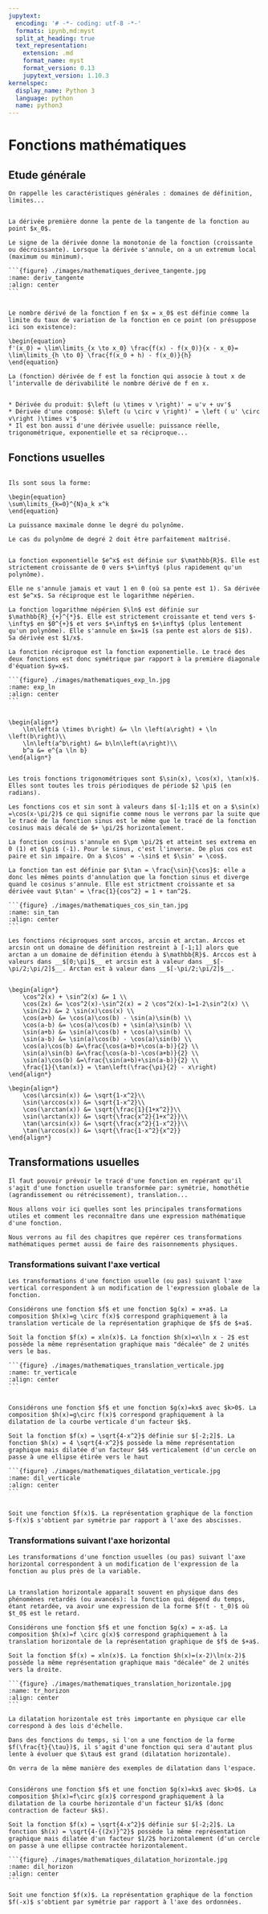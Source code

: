 ```yaml
---
jupytext:
  encoding: '# -*- coding: utf-8 -*-'
  formats: ipynb,md:myst
  split_at_heading: true
  text_representation:
    extension: .md
    format_name: myst
    format_version: 0.13
    jupytext_version: 1.10.3
kernelspec:
  display_name: Python 3
  language: python
  name: python3
---
```

# Fonctions mathématiques

## Etude générale
````{margin} Généralités
On rappelle les caractéristiques générales : domaines de définition, limites...
````

````{sidebar} __Interprétation de la dérivée première__

La dérivée première donne la pente de la tangente de la fonction au point $x_0$.

Le signe de la dérivée donne la monotonie de la fonction (croissante ou décroissante). Lorsque la dérivée s'annule, on a un extremum local (maximum ou minimum).

```{figure} ./images/mathematiques_derivee_tangente.jpg
:name: deriv_tangente
:align: center
```
````
````{note} __Nombre dérivé et fonction dérivée__

Le nombre dérivé de la fonction f en $x = x_0$ est définie comme la limite du taux de variation de la fonction en ce point (on présuppose ici son existence):

\begin{equation}
f'(x_0) = \lim\limits_{x \to x_0} \frac{f(x) - f(x_0)}{x - x_0}= \lim\limits_{h \to 0} \frac{f(x_0 + h) - f(x_0)}{h}
\end{equation}

La (fonction) dérivée de f est la fonction qui associe à tout x de l’intervalle de dérivabilité le nombre dérivé de f en x.
````

````{important} __Formulaire de dérivation__

* Dérivée du produit: $\left (u \times v \right)' = u'v + uv'$
* Dérivée d'une composé: $\left (u \circ v \right)' = \left ( u' \circ v\right )\times v'$
* Il est bon aussi d'une dérivée usuelle: puissance réelle, trigonométrique, exponentielle et sa réciproque... 
````

## Fonctions usuelles


````{note} __Polynôme__

Ils sont sous la forme:

\begin{equation}
\sum\limits_{k=0}^{N}a_k x^k
\end{equation}

La puissance maximale donne le degré du polynôme.

Le cas du polynôme de degré 2 doit être parfaitement maîtrisé.
````

````{note} __Exponentielle et Logarithme__

La fonction exponentielle $e^x$ est définie sur $\mathbb{R}$. Elle est strictement croissante de 0 vers $+\infty$ (plus rapidement qu'un polynôme).

Elle ne s'annule jamais et vaut 1 en 0 (où sa pente est 1). Sa dérivée est $e^x$. Sa réciproque est le logarithme népérien.

La fonction logarithme népérien $\ln$ est définie sur $\mathbb{R}_{+}^{*}$. Elle est strictement croissante et tend vers $-\infty$ en $0^{+}$ et vers $+\infty$ en $+\infty$ (plus lentement qu'un polynôme). Elle s'annule en $x=1$ (sa pente est alors de $1$). Sa dérivée est $1/x$.
								
La fonction réciproque est la fonction exponentielle. Le tracé des deux fonctions est donc symétrique par rapport à la première diagonale d'équation $y=x$.

```{figure} ./images/mathematiques_exp_ln.jpg
:name: exp_ln
:align: center
```
````

````{important} __Propriétés__

\begin{align*}
	\ln\left(a \times b\right) &= \ln \left(a\right) + \ln \left(b\right)\\
	\ln\left(a^b\right) &= b\ln\left(a\right)\\
	b^a &= e^{a \ln b}
\end{align*}
````

````{note} __Fonctions trigonométriques__

Les trois fonctions trigonométriques sont $\sin(x), \cos(x), \tan(x)$. Elles sont toutes les trois périodiques de période $2 \pi$ (en radians).

Les fonctions cos et sin sont à valeurs dans $[-1;1]$ et on a $\sin(x) =\cos(x-\pi/2)$ ce qui signifie comme nous le verrons par la suite que le tracé de la fonction sinus est le même que le tracé de la fonction cosinus mais décalé de $+ \pi/2$ horizontalement.

La fonction cosinus s'annule en $\pm \pi/2$ et atteint ses extrema en 0 (1) et $\pi$ (-1). Pour le sinus, c'est l'inverse. De plus cos est paire et sin impaire. On a $\cos' = -\sin$ et $\sin' = \cos$.

La fonction tan est définie par $\tan = \frac{\sin}{\cos}$: elle a donc les mêmes points d'annulation que la fonction sinus et diverge quand le cosinus s'annule. Elle est strictment croissante et sa dérivée vaut $\tan' = \frac{1}{cos^2} = 1 + tan^2$.

```{figure} ./images/mathematiques_cos_sin_tan.jpg
:name: sin_tan
:align: center
```

Les fonctions réciproques sont arccos, arcsin et arctan. Arccos et arcsin ont un domaine de définition restreint à [-1;1] alors que arctan a un domaine de définition étendu à $\mathbb{R}$. Arccos est à valeurs dans __$[0;\pi]$__ et arcsin est à valeur dans __$[-\pi/2;\pi/2]$__. Arctan est à valeur dans __$[-\pi/2;\pi/2]$__.
````

````{important} __Relations trigonométriques__

\begin{align*}
 	\cos^2(x) + \sin^2(x) &= 1 \\
 	\cos(2x) &= \cos^2(x)-\sin^2(x) = 2 \cos^2(x)-1=1-2\sin^2(x) \\
 	\sin(2x) &= 2 \sin(x)\cos(x) \\
    \cos(a+b) &= \cos(a)\cos(b) - \sin(a)\sin(b) \\
    \cos(a-b) &= \cos(a)\cos(b) + \sin(a)\sin(b) \\
    \sin(a+b) &= \sin(a)\cos(b) + \cos(a)\sin(b) \\
    \sin(a-b) &= \sin(a)\cos(b) - \cos(a)\sin(b) \\
    \cos(a)\cos(b) &=\frac{\cos(a+b)+\cos(a-b)}{2} \\
    \sin(a)\sin(b) &=\frac{\cos(a-b)-\cos(a+b)}{2} \\
    \sin(a)\cos(b) &=\frac{\sin(a+b)+\sin(a-b)}{2} \\
    \frac{1}{\tan(x)} = \tan\left(\frac{\pi}{2} - x\right)
\end{align*}

\begin{align*}
    \cos(\arcsin(x)) &= \sqrt{1-x^2}\\
    \sin(\arccos(x)) &= \sqrt{1-x^2}\\
    \cos(\arctan(x)) &= \sqrt{\frac{1}{1+x^2}}\\
    \sin(\arctan(x)) &= \sqrt{\frac{x^2}{1+x^2}}\\
    \tan(\arcsin(x)) &= \sqrt{\frac{x^2}{1-x^2}}\\
    \tan(\arccos(x)) &= \sqrt{\frac{1-x^2}{x^2}}
\end{align*}
````

## Transformations usuelles
````{topic} Introduction
Il faut pouvoir prévoir le tracé d'une fonction en repérant qu'il s'agit d'une fonction usuelle transformée par: symétrie, homothétie (agrandissement ou rétrécissement), translation... 

Nous allons voir ici quelles sont les principales transformations utiles et comment les reconnaître dans une expression mathématique d'une fonction.

Nous verrons au fil des chapitres que repérer ces transformations mathématiques permet aussi de faire des raisonnements physiques.
````

### Transformations suivant l'axe vertical
````{margin}
Les transformations d'une fonction usuelle (ou pas) suivant l'axe vertical correspondent à un modification de l'expression globale de la fonction.
````

````{important} __Translation verticale__
Considérons une fonction $f$ et une fonction $g(x) = x+a$. La composition $h(x)=g \circ f(x)$ correspond graphiquement à la translation verticale de la représentation graphique de $f$ de $+a$.
````
````{topic} Exemple : Translation verticale
Soit la fonction $f(x) = xln(x)$. La fonction $h(x)=x\ln x - 2$ est possède la même représentation graphique mais "décalée" de 2 unités vers le bas.

```{figure} ./images/mathematiques_translation_verticale.jpg
:name: tr_verticale
:align: center
```
````

````{important} __Dilatation verticale__

Considérons une fonction $f$ et une fonction $g(x)=kx$ avec $k>0$. La composition $h(x)=g\circ f(x)$ correspond graphiquement à la dilatation de la courbe verticale d'un facteur $k$.
````
````{topic} Exemple : Dilatation verticale
Soit la fonction $f(x) = \sqrt{4-x^2}$ définie sur $[-2;2]$. La fonction $h(x) = 4 \sqrt{4-x^2}$ possède la même représentation graphique mais dilatée d'un facteur $4$ verticalement (d'un cercle on passe à une ellipse étirée vers le haut

```{figure} ./images/mathematiques_dilatation_verticale.jpg
:name: dil_verticale
:align: center
```
````

````{important} __Symétrie par rapport à l'axe des abscisses__

Soit une fonction $f(x)$. La représentation graphique de la fonction $-f(x)$ s'obtient par symétrie par rapport à l'axe des abscisses.
````

### Transformations suivant l'axe horizontal
````{margin}
Les transformations d'une fonction usuelles (ou pas) suivant l'axe horizontal correspondent à un modification de l'expression de la fonction au plus près de la variable.
````

````{sidebar} Translation horizontale et physique

La translation horizontale apparaît souvent en physique dans des phénomènes retardés (ou avancés): la fonction qui dépend du temps, étant retardée, va avoir une expression de la forme $f(t - t_0)$ où $t_0$ est le retard.
````
````{important} __Translation horizontale__
Considérons une fonction $f$ et une fonction $g(x) = x-a$. La composition $h(x)=f \circ g(x)$ correspond graphiquement à la translation horizontale de la représentation graphique de $f$ de $+a$.
````

````{topic} Exemple : Translation horizontale
Soit la fonction $f(x) = xln(x)$. La fonction $h(x)=(x-2)\ln(x-2)$  possède la même représentation graphique mais "décalée" de 2 unités vers la droite.

```{figure} ./images/mathematiques_translation_horizontale.jpg
:name: tr_horizon
:align: center
```
````

````{sidebar} Dilatation horizontale et physique
La dilatation horizontale est très importante en physique car elle correspond à des lois d'échelle.

Dans des fonctions du temps, si l'on a une fonction de la forme $f(\frac{t}{\tau})$, il s'agit d'une fonction qui sera d'autant plus lente à évoluer que $\tau$ est grand (dilatation horizontale).

On verra de la même manière des exemples de dilatation dans l'espace.
````
````{important} __Dilatation horizontale__

Considérons une fonction $f$ et une fonction $g(x)=kx$ avec $k>0$. La composition $h(x)=f\circ g(x)$ correspond graphiquement à la dilatation de la courbe horizontale d'un facteur $1/k$ (donc contraction de facteur $k$).
````

````{topic} Exemple : Dilatation horizontale
Soit la fonction $f(x) = \sqrt{4-x^2}$ définie sur $[-2;2]$. La fonction $h(x) = \sqrt{4-{(2x)}^2}$ possède la même représentation graphique mais dilatée d'un facteur $1/2$ horizontalement (d'un cercle on passe à une ellipse contractée horizontalement.

```{figure} ./images/mathematiques_dilatation_horizontale.jpg
:name: dil_horizon
:align: center
```
````

````{important} __Symétrie par rapport à l'axe des ordonnées__
Soit une fonction $f(x)$. La représentation graphique de la fonction $f(-x)$ s'obtient par symétrie par rapport à l'axe des ordonnées.
````
